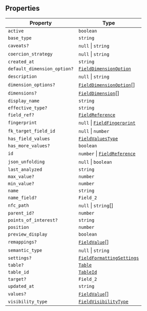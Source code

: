 ## Properties

| Property                                                          | Type                                                    |
| ----------------------------------------------------------------- | ------------------------------------------------------- |
| <a id="active"></a> `active`                                      | `boolean`                                               |
| <a id="base_type"></a> `base_type`                                | `string`                                                |
| <a id="caveats"></a> `caveats?`                                   | `null` \| `string`                                      |
| <a id="coercion_strategy"></a> `coercion_strategy`                | `null` \| `string`                                      |
| <a id="created_at"></a> `created_at`                              | `string`                                                |
| <a id="default_dimension_option"></a> `default_dimension_option?` | [`FieldDimensionOption`](FieldDimensionOption.md)       |
| <a id="description"></a> `description`                            | `null` \| `string`                                      |
| <a id="dimension_options"></a> `dimension_options?`               | [`FieldDimensionOption`](FieldDimensionOption.md)[]     |
| <a id="dimensions"></a> `dimensions?`                             | [`FieldDimension`](FieldDimension.md)[]                 |
| <a id="display_name"></a> `display_name`                          | `string`                                                |
| <a id="effective_type"></a> `effective_type?`                     | `string`                                                |
| <a id="field_ref"></a> `field_ref?`                               | [`FieldReference`](FieldReference.md)                   |
| <a id="fingerprint"></a> `fingerprint`                            | `null` \| [`FieldFingerprint`](FieldFingerprint.md)     |
| <a id="fk_target_field_id"></a> `fk_target_field_id`              | `null` \| `number`                                      |
| <a id="has_field_values"></a> `has_field_values`                  | [`FieldValuesType`](FieldValuesType.md)                 |
| <a id="has_more_values"></a> `has_more_values?`                   | `boolean`                                               |
| <a id="id"></a> `id`                                              | `number` \| [`FieldReference`](FieldReference.md)       |
| <a id="json_unfolding"></a> `json_unfolding`                      | `null` \| `boolean`                                     |
| <a id="last_analyzed"></a> `last_analyzed`                        | `string`                                                |
| <a id="max_value"></a> `max_value?`                               | `number`                                                |
| <a id="min_value"></a> `min_value?`                               | `number`                                                |
| <a id="name"></a> `name`                                          | `string`                                                |
| <a id="name_field"></a> `name_field?`                             | `Field_2`                                               |
| <a id="nfc_path"></a> `nfc_path`                                  | `null` \| `string`[]                                    |
| <a id="parent_id"></a> `parent_id?`                               | `number`                                                |
| <a id="points_of_interest"></a> `points_of_interest?`             | `string`                                                |
| <a id="position"></a> `position`                                  | `number`                                                |
| <a id="preview_display"></a> `preview_display`                    | `boolean`                                               |
| <a id="remappings"></a> `remappings?`                             | [`FieldValue`](FieldValue.md)[]                         |
| <a id="semantic_type"></a> `semantic_type`                        | `null` \| `string`                                      |
| <a id="settings"></a> `settings?`                                 | [`FieldFormattingSettings`](FieldFormattingSettings.md) |
| <a id="table"></a> `table?`                                       | [`Table`](Table.md)                                     |
| <a id="table_id"></a> `table_id`                                  | [`TableId`](TableId.md)                                 |
| <a id="target"></a> `target?`                                     | `Field_2`                                               |
| <a id="updated_at"></a> `updated_at`                              | `string`                                                |
| <a id="values"></a> `values?`                                     | [`FieldValue`](FieldValue.md)[]                         |
| <a id="visibility_type"></a> `visibility_type`                    | [`FieldVisibilityType`](FieldVisibilityType.md)         |

